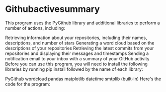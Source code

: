 # Githubactivesummary

This program uses the PyGithub library and additional libraries to perform a number of actions, including:

Retrieving information about your repositories, including their names, descriptions, and number of stars
Generating a word cloud based on the descriptions of your repositories
Retrieving the latest commits from your repositories and displaying their messages and timestamps
Sending a notification email to your inbox with a summary of your GitHub activity
Before you can use this program, you will need to install the following libraries by running pip install followed by the name of each library:

PyGithub
wordcloud
pandas
matplotlib
datetime
smtplib (built-in)
Here's the code for the program:
